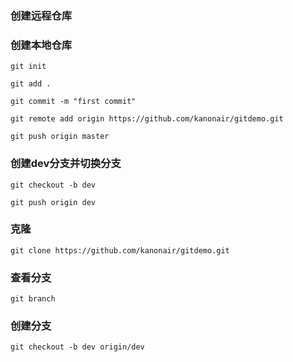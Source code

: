 ### 创建远程仓库

### 创建本地仓库

`git init`

`git add .`

`git commit -m "first commit"`

`git remote add origin https://github.com/kanonair/gitdemo.git`

`git push origin master`

### 创建dev分支并切换分支

`git checkout -b dev`

`git push origin dev`


### 克隆

`git clone https://github.com/kanonair/gitdemo.git`

### 查看分支

`git branch`

### 创建分支

`git checkout -b dev origin/dev`
